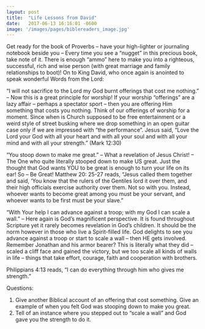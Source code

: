 ```yaml
---
layout: post
title:  "Life Lessons from David"
date:   2017-06-13 16:16:01 -0600
image: '/images/pages/biblereaders_image.jpg'
---
```

Get ready for the book of Proverbs – have your high-lighter or journaling notebook beside you – Every time you see a “nugget” in this precious book, take note of it. There is enough “ammo” here to make you into a righteous, successful, rich and wise person (with great marriage and family relationships to boot)!
On to King David, who once again is anointed to speak wonderful Words from the Lord:

“I will not sacrifice to the Lord my God burnt offerings that cost me nothing.” – Now this is a great principle for worship! If your worship “offerings” are a lazy affair – perhaps a spectator sport – then you are offering Him something that costs you nothing. Think of our offerings of worship for a moment. Since when is Church supposed to be free entertainment or a weird style of street busking where we drop something in an open guitar case only if we are impressed with “the performance”. Jesus said, “Love the Lord your God with all your heart and with all your soul and with all your mind and with all your strength.” (Mark 12:30)

“You stoop down to make me great.” – What a revelation of Jesus Christ! – The One who quite literally stooped down to make US great. Just the thought that God wants YOU to be great is enough to turn your life on its ear! So – Be Great! Matthew 20: 25-27 reads, “Jesus called them together and said, ‘You know that the rulers of the Gentiles lord it over them, and their high officials exercise authority over them. Not so with you. Instead, whoever wants to become great among you must be your servant, and whoever wants to be first must be your slave.”

“With Your help I can advance against a troop; with my God I can scale a wall.” – Here again is God’s magnificent perspective. It is found throughout Scripture yet it rarely becomes revelation in God’s children. It should be the norm however in those who live a Spirit-filled life. God delights to see you advance against a troop or start to scale a wall – then HE gets involved. Remember Jonathan and his armor bearer? This is literally what they did – scaled a cliff face and gained the victory, but we too scale all kinds of walls in life – things that take effort, courage, faith and cooperation with brothers.

Philippians 4:13 reads, “I can do everything through him who gives me strength.”

Questions:

1. Give another Biblical account of an offering that cost something.
Give an example of when you felt God was stooping down to make you great.
2. Tell of an instance where you stepped out to “scale a wall” and God gave you the strength to do it.
